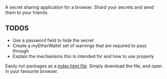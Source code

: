 A secret sharing application for a browser. Shard your secrets and send them to your friends.

## TODOS
* Use a password field to hide the secret
* Create a myEtherWallet set of warnings that are required to pass through
* Explain the mechanisms this is intended for and how to use properly

Easily run packages as a [index.html file](https://github.com/KGibb8/truename-index). Simply download the file, and open in your favourite browser.



